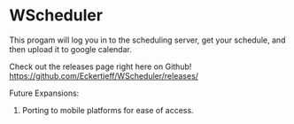 # WScheduler

This progam will log you in to the scheduling server, get your schedule, and then upload it to google calendar.

Check out the releases page right here on Github! https://github.com/Eckertjeff/WScheduler/releases/

Future Expansions:

1) Porting to mobile platforms for ease of access.
